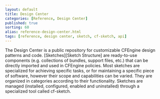 ```yaml
---
layout: default
title: Design Center
categories: [Reference, Design Center]
published: true
sorting: 60
alias: reference-design-center.html
tags: [reference, design center, sketch, cf-sketch, api]
---
```


The Design Center is a public repository for customizable CFEngine design 
patterns and code. [Sketches][Sketch Structure] are ready-to-use components 
(e.g. collections of bundles, support files, etc.) that can be directly 
imported and used in CFEngine policies. Most sketches are specialized for 
achieving specific tasks, or for maintaining a specific piece of software, 
however their scope and capabilities can be varied. They are organized in 
categories according to their functionality. Sketches are managed (installed, 
configured, enabled and uninstalled) through a specialized tool called 
cf-sketch.

